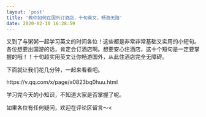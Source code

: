 ```yaml
---
layout: 'post'
title: '教你如何在国外订酒店，十句英文，畅游无阻'
date: 2020-02-10 16:28:59
---
```


又到了与粥粥一起学习英文的时间各位！这些都是非常非常基础又实用的小短句。各位想要出国游的话，肯定会订酒店啊。想要安心住酒店，这十个短句是一定要掌握的哦！！十句超实用英文让你畅游国外，从此住酒店完全无障碍。</p>
<p>下面就让我们花几分钟，一起来看看吧。</p>
<p>https://v.qq.com/x/page/x0823bq0huu.html</p>
<p>学习完今天的小知识，不知道大家是否掌握了呢。</p>
<p>如果各位有任何疑问，欢迎在评论区留言～<
